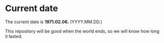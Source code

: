 # Current date

The current date is **1971.02.06.** (YYYY.MM.DD.)

This repository will be good when the world ends, so we will know how long it lasted.